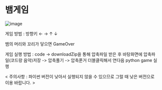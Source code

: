 # 뱀게임

![image](https://user-images.githubusercontent.com/62239143/86340282-9f77df80-bc8f-11ea-94cd-729b412ae811.png)

                    
게임 방법 : 방향키  ← →  ↑  ↓ 
                     

뱀의 머리와 꼬리가 닿으면 GameOver


게임 실행 방법 : code -> downloadZip을 통해 압축파일 받은 후 바탕화면에 압축파일(코드랑 음악)저장 -> 압축풀기 -> 압축푼거 더블클릭해서 연다음 python game 실행 




< 주의사항 : 파이썬 버전이 낮아서 실행되지 않을 수 있으므로 그럴 때 낮은 버전으로 이용 바랍니다. >
